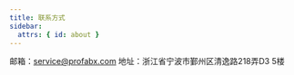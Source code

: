 ```yaml
---
title: 联系方式
sidebar:
  attrs: { id: about }
---
```


邮箱：service@profabx.com
地址：浙江省宁波市鄞州区清逸路218弄‌‌D3 5楼